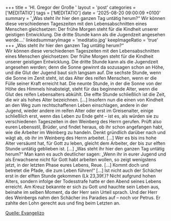 +++
title = 'Hl. Gregor der Große  '
layout = 'post'
categories = ['MEDITATIO']
tags = ['MEDITATIO']
date = '2025-08-20 09:00:09 +0100'
summary = '„Was steht ihr hier den ganzen Tag untätig herum?“   Wir können diese verschiedenen Tageszeiten mit den Lebensabschnitten eines Menschen gleichsetzen: Der frühe Morgen steht für die Kindheit unserer geistigen Entwicklung. Die dritte Stunde kann als die Jugendzeit angesehen werde....'
linkedsummaryImage = 'meditatio.jpg'
keepImageRatio = 'true'
+++
„Was steht ihr hier den ganzen Tag untätig herum?“  
Wir können diese verschiedenen Tageszeiten mit den Lebensabschnitten eines Menschen gleichsetzen: Der frühe Morgen steht für die Kindheit unserer geistigen Entwicklung. Die dritte Stunde kann als die Jugendzeit angesehen werden; denn die Sonne gewinnt da sozusagen schon an Höhe, und die Glut der Jugend baut sich langsam auf.<!--more--> Die sechste Stunde, wenn die Sonne im Zenit steht, ist das Alter des reifen Menschen, wenn er die Fülle seiner Kraft erreicht hat. Die neunte Stunde, in der die Sonne von der Höhe des Himmels hinabsteigt, steht für das beginnende Alter, wenn die Glut des reifen Lebensalters abkühlt. Die elfte Stunde schließlich ist die Zeit, die wir als hohes Alter bezeichnen. [...] Insofern nun die einen von Kindheit an den Weg zum rechtschaffenen Leben einschlagen, andere in der Jugend, wieder andere im reifen Alter oder erst im Greisenalter, einige schließlich erst, wenn das Leben zu Ende geht – ist es, als würden sie zu verschiedenen Tageszeiten in den Weinberg des Herrn gerufen.
Prüft also euren Lebensstil, Brüder, und findet heraus, ob ihr schon angefangen habt, wie die Arbeiter im Weinberg zu handeln. Denkt gründlich darüber nach und wägt ab, ob ihr im Weinberg des Herrn arbeitet. [...] Wer es bis ins hohe Alter versäumt hat, für Gott zu leben, gleicht dem Arbeiter, der bis zur elften Stunde untätig geblieben ist. [...] „Was steht ihr hier den ganzen Tag untätig herum?“ Man kann es auch deutlicher sagen: „Wenn ihr in eurer Jugend und als Erwachsene nicht für Gott habt arbeiten wollen, so zeigt wenigstens jetzt, in der letzten Phase eures Lebens, Reue. [...] Kommt doch und betretet die Pfade, die zum Leben führen!“ [...]
Ist nicht auch der Schächer erst in der elften Stunde gekommen (Lk 23,39f.)? Nicht aufgrund hohen Alters, sondern infolge der Todesstrafe hatte er den Abend seines Lebens erreicht. Am Kreuz bekannte er sich zu Gott und hauchte sein Leben aus, beinahe im selben Moment, da der Herr sein Urteil sprach. Und der Herr des Weinbergs nahm den Schächer ins Paradies auf – noch vor Petrus. Er zahlte den Lohn gerecht aus und fing beim Letzten an.



[Quelle: Evangelizo](https://evangeliumtagfuertag.org/DE/gospel)
